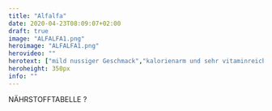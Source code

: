 ```yaml
---
title: "Alfalfa"
date: 2020-04-23T08:09:07+02:00
draft: true
image: "ALFALFA1.png"
heroimage: "ALFALFA1.png"
herovideo: ""
herotext: ["mild nussiger Geschmack","kalorienarm und sehr vitaminreich","8 essenziellen Aminosäuren"]
heroheight: 350px
info: ""
---
```

<!--
a|b|c
-|-|-
d|e|f -->
NÄHRSTOFFTABELLE ?
